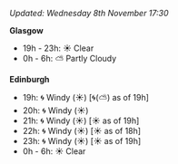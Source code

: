 *Updated: Wednesday 8th November 17:30*

**Glasgow**

* 19h - 23h: :sunny: Clear
* 0h - 6h: :partly_sunny: Partly Cloudy

**Edinburgh**

* 19h: :cyclone: Windy (:sunny:) [:cyclone:(:partly_sunny:) as of 19h]
* 20h: :cyclone: Windy (:sunny:)
* 21h: :cyclone: Windy (:sunny:) [:sunny: as of 19h]
* 22h: :cyclone: Windy (:sunny:) [:sunny: as of 18h]
* 23h: :cyclone: Windy (:sunny:) [:sunny: as of 19h]
* 0h - 6h: :sunny: Clear
